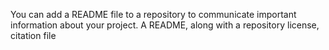 You can add a README file to a repository to communicate important information about your project. A README, along with a repository license, citation file
